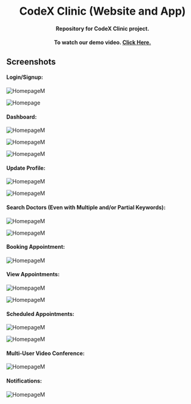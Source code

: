 <h1 align="center">CodeX Clinic (Website and App)</h1>

<h4 align="center"> Repository for CodeX Clinic project.</h4>

<h4 align="center">To watch our demo video. <a href="https://www.youtube.com/watch?v=74OVIPUa-dg">Click Here.</a></h4>

## Screenshots

#### Login/Signup:

![HomepageM](/backend/screenshots/login.png)

![Homepage](/backend/screenshots/loginApp.png)

#### Dashboard:

![HomepageM](/backend/screenshots/dashboard.png)

![HomepageM](/backend/screenshots/dashboardApp.png)

![HomepageM](/backend/screenshots/dashboardApp2.png)

#### Update Profile:

![HomepageM](/backend/screenshots/profile.png)

![HomepageM](/backend/screenshots/profileApp.png)

#### Search Doctors (Even with Multiple and/or Partial Keywords):

![HomepageM](/backend/screenshots/doctors.png)

![HomepageM](/backend/screenshots/doctorsApp.png)

#### Booking Appointment:

![HomepageM](/backend/screenshots/bookAppointment.png)

#### View Appointments:

![HomepageM](/backend/screenshots/viewAppointments.png)

![HomepageM](/backend/screenshots/viewAppointmentsApp.png)

#### Scheduled Appointments:

![HomepageM](/backend/screenshots/scheduled.png)

![HomepageM](/backend/screenshots/scheduledApp.png)

#### Multi-User Video Conference:

![HomepageM](/backend/screenshots/meet.png)

#### Notifications:

![HomepageM](/backend/screenshots/notifications.png)
